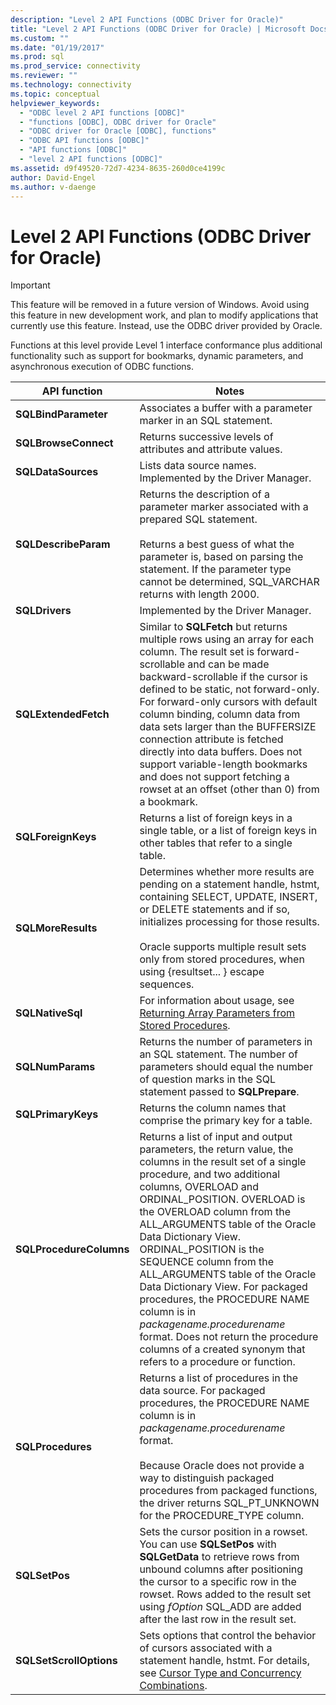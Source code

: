 ```yaml
---
description: "Level 2 API Functions (ODBC Driver for Oracle)"
title: "Level 2 API Functions (ODBC Driver for Oracle) | Microsoft Docs"
ms.custom: ""
ms.date: "01/19/2017"
ms.prod: sql
ms.prod_service: connectivity
ms.reviewer: ""
ms.technology: connectivity
ms.topic: conceptual
helpviewer_keywords: 
  - "ODBC level 2 API functions [ODBC]"
  - "functions [ODBC], ODBC driver for Oracle"
  - "ODBC driver for Oracle [ODBC], functions"
  - "ODBC API functions [ODBC]"
  - "API functions [ODBC]"
  - "level 2 API functions [ODBC]"
ms.assetid: d9f49520-72d7-4234-8635-260d0ce4199c
author: David-Engel
ms.author: v-daenge
---
```

# Level 2 API Functions (ODBC Driver for Oracle)
> [!IMPORTANT]  
>  This feature will be removed in a future version of Windows. Avoid using this feature in new development work, and plan to modify applications that currently use this feature. Instead, use the ODBC driver provided by Oracle.  
  
 Functions at this level provide Level 1 interface conformance plus additional functionality such as support for bookmarks, dynamic parameters, and asynchronous execution of ODBC functions.  
  
|API function|Notes|  
|------------------|-----------|  
|**SQLBindParameter**|Associates a buffer with a parameter marker in an SQL statement.|  
|**SQLBrowseConnect**|Returns successive levels of attributes and attribute values.|  
|**SQLDataSources**|Lists data source names. Implemented by the Driver Manager.|  
|**SQLDescribeParam**|Returns the description of a parameter marker associated with a prepared SQL statement.<br /><br /> Returns a best guess of what the parameter is, based on parsing the statement. If the parameter type cannot be determined, SQL_VARCHAR returns with length 2000.|  
|**SQLDrivers**|Implemented by the Driver Manager.|  
|**SQLExtendedFetch**|Similar to **SQLFetch** but returns multiple rows using an array for each column. The result set is forward-scrollable and can be made backward-scrollable if the cursor is defined to be static, not forward-only. For forward-only cursors with default column binding, column data from data sets larger than the BUFFERSIZE connection attribute is fetched directly into data buffers. Does not support variable-length bookmarks and does not support fetching a rowset at an offset (other than 0) from a bookmark.|  
|**SQLForeignKeys**|Returns a list of foreign keys in a single table, or a list of foreign keys in other tables that refer to a single table.|  
|**SQLMoreResults**|Determines whether more results are pending on a statement handle, hstmt, containing SELECT, UPDATE, INSERT, or DELETE statements and if so, initializes processing for those results.<br /><br /> Oracle supports multiple result sets only from stored procedures, when using {resultset... } escape sequences.|  
|**SQLNativeSql**|For information about usage, see [Returning Array Parameters from Stored Procedures](../../odbc/microsoft/returning-array-parameters-from-stored-procedures.md).|  
|**SQLNumParams**|Returns the number of parameters in an SQL statement. The number of parameters should equal the number of question marks in the SQL statement passed to **SQLPrepare**.|  
|**SQLPrimaryKeys**|Returns the column names that comprise the primary key for a table.|  
|**SQLProcedureColumns**|Returns a list of input and output parameters, the return value, the columns in the result set of a single procedure, and two additional columns, OVERLOAD and ORDINAL_POSITION. OVERLOAD is the OVERLOAD column from the ALL_ARGUMENTS table of the Oracle Data Dictionary View. ORDINAL_POSITION is the SEQUENCE column from the ALL_ARGUMENTS table of the Oracle Data Dictionary View. For packaged procedures, the PROCEDURE NAME column is in *packagename.procedurename* format. Does not return the procedure columns of a created synonym that refers to a procedure or function.|  
|**SQLProcedures**|Returns a list of procedures in the data source. For packaged procedures, the PROCEDURE NAME column is in *packagename.procedurename* format.<br /><br /> Because Oracle does not provide a way to distinguish packaged procedures from packaged functions, the driver returns SQL_PT_UNKNOWN for the PROCEDURE_TYPE column.|  
|**SQLSetPos**|Sets the cursor position in a rowset. You can use **SQLSetPos** with **SQLGetData** to retrieve rows from unbound columns after positioning the cursor to a specific row in the rowset. Rows added to the result set using *fOption* SQL_ADD are added after the last row in the result set.|  
|**SQLSetScrollOptions**|Sets options that control the behavior of cursors associated with a statement handle, hstmt. For details, see [Cursor Type and Concurrency Combinations](../../odbc/microsoft/cursor-type-and-concurrency-combinations.md).|
